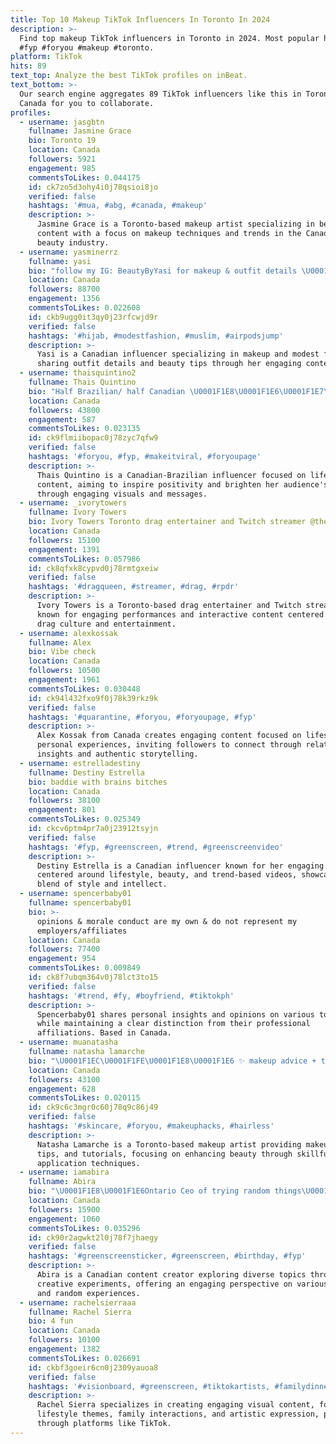 ```yaml
---
title: Top 10 Makeup TikTok Influencers In Toronto In 2024
description: >-
  Find top makeup TikTok influencers in Toronto in 2024. Most popular hashtags:
  #fyp #foryou #makeup #toronto.
platform: TikTok
hits: 89
text_top: Analyze the best TikTok profiles on inBeat.
text_bottom: >-
  Our search engine aggregates 89 TikTok influencers like this in Toronto,
  Canada for you to collaborate.
profiles:
  - username: jasgbtn
    fullname: Jasmine Grace
    bio: Toronto 19
    location: Canada
    followers: 5921
    engagement: 985
    commentsToLikes: 0.044175
    id: ck7zo5d3ohy4i0j78qsioi8jo
    verified: false
    hashtags: '#mua, #abg, #canada, #makeup'
    description: >-
      Jasmine Grace is a Toronto-based makeup artist specializing in beauty
      content with a focus on makeup techniques and trends in the Canadian
      beauty industry.
  - username: yasminerrz
    fullname: yasi
    bio: "follow my IG: BeautyByYasi for makeup & outfit details \U0001F98B"
    location: Canada
    followers: 88700
    engagement: 1356
    commentsToLikes: 0.022608
    id: ckb9ugg0it3qy0j23rfcwjd9r
    verified: false
    hashtags: '#hijab, #modestfashion, #muslim, #airpodsjump'
    description: >-
      Yasi is a Canadian influencer specializing in makeup and modest fashion,
      sharing outfit details and beauty tips through her engaging content.
  - username: thaisquintino2
    fullname: Thais Quintino
    bio: "Half Brazilian/ half Canadian \U0001F1E8\U0001F1E6\U0001F1E7\U0001F1F7 Um sorriso para alegrar seu dia."
    location: Canada
    followers: 43800
    engagement: 587
    commentsToLikes: 0.023135
    id: ck9flmiibopac0j78zyc7qfw9
    verified: false
    hashtags: '#foryou, #fyp, #makeitviral, #foryoupage'
    description: >-
      Thais Quintino is a Canadian-Brazilian influencer focused on lifestyle
      content, aiming to inspire positivity and brighten her audience's day
      through engaging visuals and messages.
  - username: _ivorytowers
    fullname: Ivory Towers
    bio: Ivory Towers Toronto drag entertainer and Twitch streamer @theivorytowers
    location: Canada
    followers: 15100
    engagement: 1391
    commentsToLikes: 0.057986
    id: ck8qfxk8cypvd0j78rmtgxeiw
    verified: false
    hashtags: '#dragqueen, #streamer, #drag, #rpdr'
    description: >-
      Ivory Towers is a Toronto-based drag entertainer and Twitch streamer,
      known for engaging performances and interactive content centered around
      drag culture and entertainment.
  - username: alexkossak
    fullname: Alex
    bio: Vibe check
    location: Canada
    followers: 10500
    engagement: 1961
    commentsToLikes: 0.030448
    id: ck94l432fxo9f0j78k39rkz9k
    verified: false
    hashtags: '#quarantine, #foryou, #foryoupage, #fyp'
    description: >-
      Alex Kossak from Canada creates engaging content focused on lifestyle and
      personal experiences, inviting followers to connect through relatable
      insights and authentic storytelling.
  - username: estrelladestiny
    fullname: Destiny Estrella
    bio: baddie with brains bitches
    location: Canada
    followers: 38100
    engagement: 801
    commentsToLikes: 0.025349
    id: ckcv6ptm4pr7a0j23912tsyjn
    verified: false
    hashtags: '#fyp, #greenscreen, #trend, #greenscreenvideo'
    description: >-
      Destiny Estrella is a Canadian influencer known for her engaging content
      centered around lifestyle, beauty, and trend-based videos, showcasing a
      blend of style and intellect.
  - username: spencerbaby01
    fullname: spencerbaby01
    bio: >-
      opinions & morale conduct are my own & do not represent my
      employers/affiliates
    location: Canada
    followers: 77400
    engagement: 954
    commentsToLikes: 0.009849
    id: ck8f7ubqm364v0j78lct3to15
    verified: false
    hashtags: '#trend, #fy, #boyfriend, #tiktokph'
    description: >-
      Spencerbaby01 shares personal insights and opinions on various topics
      while maintaining a clear distinction from their professional
      affiliations. Based in Canada.
  - username: muanatasha
    fullname: natasha lamarche
    bio: "\U0001F1EC\U0001F1FE\U0001F1E8\U0001F1E6 ✨ makeup advice + tips + tutorials ✨ \U0001F98B makeup artist from toronto \U0001F98B"
    location: Canada
    followers: 43100
    engagement: 628
    commentsToLikes: 0.020115
    id: ck9c6c3mgr0c60j78q9c86j49
    verified: false
    hashtags: '#skincare, #foryou, #makeuphacks, #hairless'
    description: >-
      Natasha Lamarche is a Toronto-based makeup artist providing makeup advice,
      tips, and tutorials, focusing on enhancing beauty through skillful
      application techniques.
  - username: iamabira
    fullname: Abira
    bio: "\U0001F1E8\U0001F1E6Ontario Ceo of trying random things\U0001F609 20K?"
    location: Canada
    followers: 15900
    engagement: 1060
    commentsToLikes: 0.035296
    id: ck90r2agwkt2l0j78f7jhaegy
    verified: false
    hashtags: '#greenscreensticker, #greenscreen, #birthday, #fyp'
    description: >-
      Abira is a Canadian content creator exploring diverse topics through
      creative experiments, offering an engaging perspective on various trends
      and random experiences.
  - username: rachelsierraaa
    fullname: Rachel Sierra
    bio: 4 fun
    location: Canada
    followers: 10100
    engagement: 1382
    commentsToLikes: 0.026691
    id: ckbf3goeir6cn0j2309yauoa8
    verified: false
    hashtags: '#visionboard, #greenscreen, #tiktokartists, #familydinner'
    description: >-
      Rachel Sierra specializes in creating engaging visual content, focusing on
      lifestyle themes, family interactions, and artistic expression, primarily
      through platforms like TikTok.
---
```


